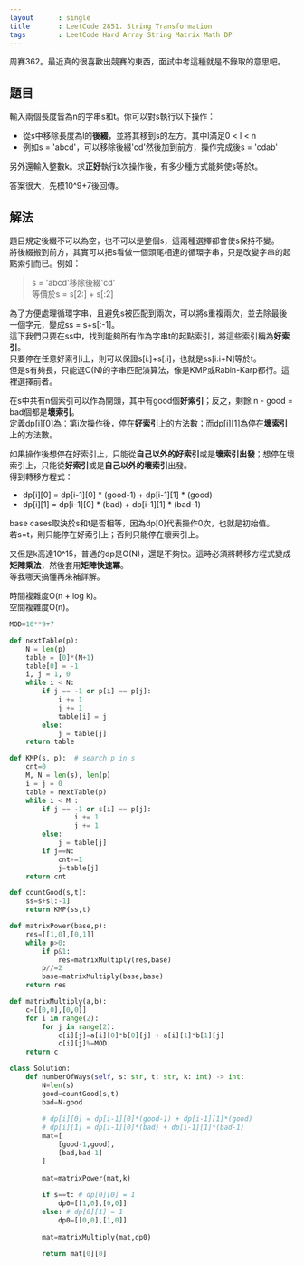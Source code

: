 ```yaml
---
layout      : single
title       : LeetCode 2851. String Transformation
tags        : LeetCode Hard Array String Matrix Math DP
---
```

周賽362。最近真的很喜歡出競賽的東西，面試中考這種就是不錄取的意思吧。  

## 題目

輸入兩個長度皆為n的字串s和t。你可以對s執行以下操作：  

- 從s中移除長度為l的**後綴**，並將其移到s的左方。其中l滿足0 < l < n  
- 例如s = 'abcd'，可以移除後綴'cd'然後加到前方，操作完成後s =  'cdab'  

另外還輸入整數k。求**正好**執行k次操作後，有多少種方式能夠使s等於t。  

答案很大，先模10^9+7後回傳。  

## 解法

題目規定後綴不可以為空，也不可以是整個s，這兩種選擇都會使s保持不變。  
將後綴搬到前方，其實可以把s看做一個頭尾相連的循環字串，只是改變字串的起點索引而已。例如：  
> s = 'abcd'移除後綴'cd'  
> 等價於s = s[2:] + s[:2]  

為了方便處理循環字串，且避免s被匹配到兩次，可以將s重複兩次，並去除最後一個字元，變成ss = s+s[:-1]。  
這下我們只要在ss中，找到能夠所有作為字串t的起點索引，將這些索引稱為**好索引**。  
只要停在任意好索引i上，則可以保證s[i:]+s[:i]，也就是ss[i:i+N]等於t。  
但是s有夠長，只能選O(N)的字串匹配演算法，像是KMP或Rabin-Karp都行。這裡選擇前者。  

在s中共有n個索引可以作為開頭，其中有good個**好索引**；反之，剩餘 n - good = bad個都是**壞索引**。  
定義dp[i][0]為：第i次操作後，停在**好索引**上的方法數；而dp[i][1]為停在**壞索引**上的方法數。  

如果操作後想停在好索引上，只能從**自己以外的好索引**或是**壞索引出發**；想停在壞索引上，只能從**好索引**或是**自己以外的壞索引**出發。  
得到轉移方程式：  

- dp[i][0] = dp[i-1][0] \* (good-1) + dp[i-1][1] \* (good)  
- dp[i][1] = dp[i-1][0] \* (bad) + dp[i-1][1] \* (bad-1)  

base cases取決於s和t是否相等，因為dp[0]代表操作0次，也就是初始值。  
若s=t，則只能停在好索引上；否則只能停在壞索引上。  

又但是k高達10^15，普通的dp是O(N)，還是不夠快。這時必須將轉移方程式變成**矩陣乘法**，然後套用**矩陣快速冪**。  
等我哪天搞懂再來補詳解。  

時間複雜度O(n + log k)。  
空間複雜度O(n)。  

```python
MOD=10**9+7

def nextTable(p):
    N = len(p)
    table = [0]*(N+1)
    table[0] = -1
    i, j = 1, 0
    while i < N:
        if j == -1 or p[i] == p[j]:
            i += 1
            j += 1
            table[i] = j
        else:
            j = table[j]
    return table

def KMP(s, p):  # search p in s
    cnt=0
    M, N = len(s), len(p)
    i = j = 0
    table = nextTable(p)
    while i < M :
        if j == -1 or s[i] == p[j]:
                i += 1
                j += 1
        else:
            j = table[j]
        if j==N:
            cnt+=1
            j=table[j]
    return cnt

def countGood(s,t):
    ss=s+s[:-1]
    return KMP(ss,t)

def matrixPower(base,p):
    res=[[1,0],[0,1]]
    while p>0:
        if p&1:
            res=matrixMultiply(res,base)
        p//=2
        base=matrixMultiply(base,base)
    return res

def matrixMultiply(a,b):
    c=[[0,0],[0,0]]
    for i in range(2):
        for j in range(2):
            c[i][j]=a[i][0]*b[0][j] + a[i][1]*b[1][j]
            c[i][j]%=MOD
    return c

class Solution:
    def numberOfWays(self, s: str, t: str, k: int) -> int:
        N=len(s)
        good=countGood(s,t)
        bad=N-good
        
        # dp[i][0] = dp[i-1][0]*(good-1) + dp[i-1][1]*(good)
        # dp[i][1] = dp[i-1][0]*(bad) + dp[i-1][1]*(bad-1)
        mat=[
            [good-1,good],
            [bad,bad-1]
        ]
        
        mat=matrixPower(mat,k)
        
        if s==t: # dp[0][0] = 1
            dp0=[[1,0],[0,0]]
        else: # dp[0][1] = 1
            dp0=[[0,0],[1,0]]
            
        mat=matrixMultiply(mat,dp0)
        
        return mat[0][0]
```
